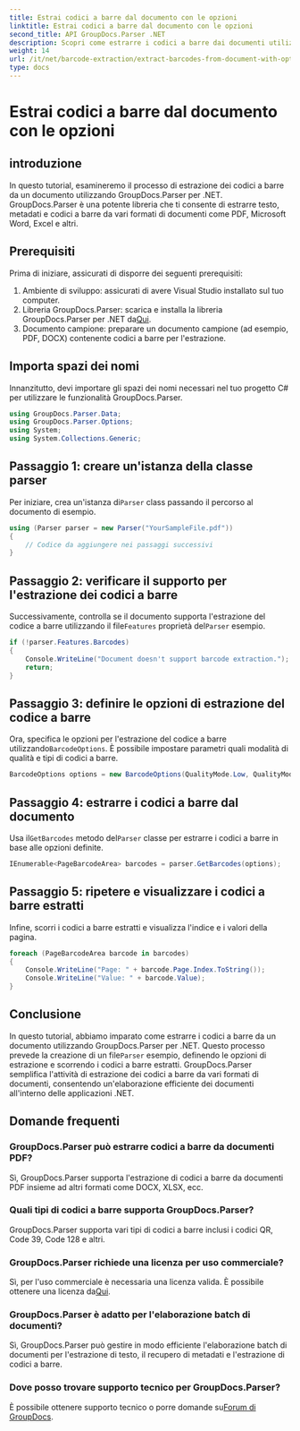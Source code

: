 ```yaml
---
title: Estrai codici a barre dal documento con le opzioni
linktitle: Estrai codici a barre dal documento con le opzioni
second_title: API GroupDocs.Parser .NET
description: Scopri come estrarre i codici a barre dai documenti utilizzando GroupDocs.Parser per .NET. Tutorial completo con esempi di codice e domande frequenti.
weight: 14
url: /it/net/barcode-extraction/extract-barcodes-from-document-with-options/
type: docs
---
```

# Estrai codici a barre dal documento con le opzioni

## introduzione
In questo tutorial, esamineremo il processo di estrazione dei codici a barre da un documento utilizzando GroupDocs.Parser per .NET. GroupDocs.Parser è una potente libreria che ti consente di estrarre testo, metadati e codici a barre da vari formati di documenti come PDF, Microsoft Word, Excel e altri.
## Prerequisiti
Prima di iniziare, assicurati di disporre dei seguenti prerequisiti:
1. Ambiente di sviluppo: assicurati di avere Visual Studio installato sul tuo computer.
2.  Libreria GroupDocs.Parser: scarica e installa la libreria GroupDocs.Parser per .NET da[Qui](https://releases.groupdocs.com/parser/net/).
3. Documento campione: preparare un documento campione (ad esempio, PDF, DOCX) contenente codici a barre per l'estrazione.

## Importa spazi dei nomi
Innanzitutto, devi importare gli spazi dei nomi necessari nel tuo progetto C# per utilizzare le funzionalità GroupDocs.Parser.
```csharp
using GroupDocs.Parser.Data;
using GroupDocs.Parser.Options;
using System;
using System.Collections.Generic;
```
## Passaggio 1: creare un'istanza della classe parser
 Per iniziare, crea un'istanza di`Parser` class passando il percorso al documento di esempio.
```csharp
using (Parser parser = new Parser("YourSampleFile.pdf"))
{
    // Codice da aggiungere nei passaggi successivi
}
```
## Passaggio 2: verificare il supporto per l'estrazione dei codici a barre
 Successivamente, controlla se il documento supporta l'estrazione del codice a barre utilizzando il file`Features` proprietà del`Parser` esempio.
```csharp
if (!parser.Features.Barcodes)
{
    Console.WriteLine("Document doesn't support barcode extraction.");
    return;
}
```
## Passaggio 3: definire le opzioni di estrazione del codice a barre
 Ora, specifica le opzioni per l'estrazione del codice a barre utilizzando`BarcodeOptions`. È possibile impostare parametri quali modalità di qualità e tipi di codici a barre.
```csharp
BarcodeOptions options = new BarcodeOptions(QualityMode.Low, QualityMode.Low, "QR");
```
## Passaggio 4: estrarre i codici a barre dal documento
 Usa il`GetBarcodes` metodo del`Parser` classe per estrarre i codici a barre in base alle opzioni definite.
```csharp
IEnumerable<PageBarcodeArea> barcodes = parser.GetBarcodes(options);
```
## Passaggio 5: ripetere e visualizzare i codici a barre estratti
Infine, scorri i codici a barre estratti e visualizza l'indice e i valori della pagina.
```csharp
foreach (PageBarcodeArea barcode in barcodes)
{
    Console.WriteLine("Page: " + barcode.Page.Index.ToString());
    Console.WriteLine("Value: " + barcode.Value);
}
```

## Conclusione
 In questo tutorial, abbiamo imparato come estrarre i codici a barre da un documento utilizzando GroupDocs.Parser per .NET. Questo processo prevede la creazione di un file`Parser` esempio, definendo le opzioni di estrazione e scorrendo i codici a barre estratti. GroupDocs.Parser semplifica l'attività di estrazione dei codici a barre da vari formati di documenti, consentendo un'elaborazione efficiente dei documenti all'interno delle applicazioni .NET.

## Domande frequenti
### GroupDocs.Parser può estrarre codici a barre da documenti PDF?
Sì, GroupDocs.Parser supporta l'estrazione di codici a barre da documenti PDF insieme ad altri formati come DOCX, XLSX, ecc.
### Quali tipi di codici a barre supporta GroupDocs.Parser?
GroupDocs.Parser supporta vari tipi di codici a barre inclusi i codici QR, Code 39, Code 128 e altri.
### GroupDocs.Parser richiede una licenza per uso commerciale?
 Sì, per l'uso commerciale è necessaria una licenza valida. È possibile ottenere una licenza da[Qui](https://purchase.groupdocs.com/buy).
### GroupDocs.Parser è adatto per l'elaborazione batch di documenti?
Sì, GroupDocs.Parser può gestire in modo efficiente l'elaborazione batch di documenti per l'estrazione di testo, il recupero di metadati e l'estrazione di codici a barre.
### Dove posso trovare supporto tecnico per GroupDocs.Parser?
 È possibile ottenere supporto tecnico o porre domande su[Forum di GroupDocs](https://forum.groupdocs.com/c/parser/17).